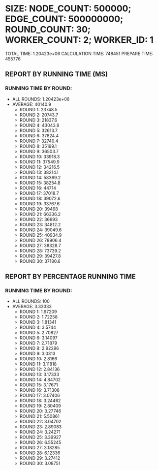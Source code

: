 
# SIZE: NODE_COUNT: 500000; EDGE_COUNT: 500000000; ROUND_COUNT: 30; WORKER_COUNT: 2; WORKER_ID: 1
 TOTAL TIME: 1.20423e+06
 CALCULATION TIME: 748451
 PREPARE TIME: 455776

## REPORT BY RUNNING TIME (MS)

 ### RUNNING TIME BY ROUND:

  + ALL ROUNDS: 1.20423e+06
  + AVERAGE: 40140.9
     + ROUND 1: 23748.5
     + ROUND 2: 20743.7
     + ROUND 3: 21837.6
     + ROUND 4: 43043.9
     + ROUND 5: 32613.7
     + ROUND 6: 37824.4
     + ROUND 7: 32740.4
     + ROUND 8: 35199.1
     + ROUND 9: 36503.7
     + ROUND 10: 33918.3
     + ROUND 11: 37549.9
     + ROUND 12: 34216.5
     + ROUND 13: 38214.1
     + ROUND 14: 58369.2
     + ROUND 15: 38254.8
     + ROUND 16: 44714
     + ROUND 17: 37018.7
     + ROUND 18: 39072.6
     + ROUND 19: 33767.6
     + ROUND 20: 39468
     + ROUND 21: 66336.2
     + ROUND 22: 36693
     + ROUND 23: 34812.2
     + ROUND 24: 39049.6
     + ROUND 25: 40934.9
     + ROUND 26: 78906.4
     + ROUND 27: 38328.7
     + ROUND 28: 73739.2
     + ROUND 29: 39427.8
     + ROUND 30: 37180.6

## REPORT BY PERCENTAGE RUNNING TIME

 ### RUNNING TIME BY ROUND:

  + ALL ROUNDS: 100
  + AVERAGE: 3.33333
     + ROUND 1: 1.97209
     + ROUND 2: 1.72258
     + ROUND 3: 1.81341
     + ROUND 4: 3.5744
     + ROUND 5: 2.70827
     + ROUND 6: 3.14097
     + ROUND 7: 2.71879
     + ROUND 8: 2.92296
     + ROUND 9: 3.0313
     + ROUND 10: 2.8166
     + ROUND 11: 3.11818
     + ROUND 12: 2.84136
     + ROUND 13: 3.17333
     + ROUND 14: 4.84702
     + ROUND 15: 3.17671
     + ROUND 16: 3.71308
     + ROUND 17: 3.07406
     + ROUND 18: 3.24462
     + ROUND 19: 2.80409
     + ROUND 20: 3.27746
     + ROUND 21: 5.50861
     + ROUND 22: 3.04702
     + ROUND 23: 2.89083
     + ROUND 24: 3.24271
     + ROUND 25: 3.39927
     + ROUND 26: 6.55245
     + ROUND 27: 3.18285
     + ROUND 28: 6.12336
     + ROUND 29: 3.27412
     + ROUND 30: 3.08751